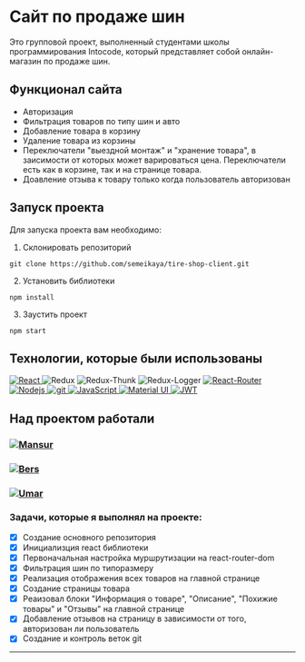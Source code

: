 # Сайт по продаже шин

Это групповой проект, выполненный студентами школы программирования Intocode, который представляет собой онлайн-магазин по продаже шин. 

## Функционал сайта

* Авторизация
* Фильтрация товаров по типу шин и авто
* Добавление товара в корзину
* Удаление товара из корзины
* Переключатели "выездной монтаж" и "хранение товара", в заисимости от которых может варироваться цена. Переключатели есть как в корзине, так и на странице товара.
* Доавление отзыва к товару только когда пользователь авторизован

## Запуск проекта

Для запуска проекта вам необходимо:

1. Склонировать репозиторий
```
git clone https://github.com/semeikaya/tire-shop-client.git
```
2. Установить библиотеки
```
npm install
```
3. Заустить проект
```
npm start
```
## Технологии, которые были использованы
<p>
  <a href="https://ru.reactjs.org/">
  <img alt="React" src="https://img.shields.io/badge/-React-45b8d8?style=for-the-badge&logo=react&logoColor=white" />
  </a>
  <img alt="Redux" src="https://img.shields.io/badge/-Redux-430098?style=for-the-badge&logo=redux&logoColor=white" />
  <img alt="Redux-Thunk" src="https://img.shields.io/badge/-Redux_Thunk-white?style=for-the-badge&logo=Redux&logoColor=430098" />
  <img alt="Redux-Logger" src="https://img.shields.io/badge/-Redux_Logger-430098?style=for-the-badge&logo=Redux&logoColor=white" />
   <a href="https://reactrouter.com/en/main">
<img alt="React-Router" src="https://img.shields.io/badge/-React_Router-black?style=for-the-badge&logo=react-router&logoColor=orange" />
  </a>
   <a href="https://nodejs.org/en/">
<img alt="Nodejs" src="https://img.shields.io/badge/-Nodejs-43853d?style=for-the-badge&logo=Node.js&logoColor=white" />
  </a>
   <a href="https://git-scm.com/">
<img alt="git" src="https://img.shields.io/badge/-Git-F05032?style=for-the-badge&logo=git&logoColor=white" />
  </a>
   <a href="">
<img alt="JavaScript" src="https://img.shields.io/badge/-JavaScript-yellow?style=for-the-badge&logo=JavaScript&logoColor=white" />
  </a>
  <a href="https://mui.com/">
<img alt="Material UI" src="https://img.shields.io/badge/-Material UI-4794b5?style=for-the-badge&logo=mui&logoColor=white" />
  </a>
   <a href="https://jwt.io/">
     <img alt="JWT" src="https://img.shields.io/badge/-JSON Web Token-black?style=for-the-badge&logo=JSONWebTokens&logoColor=white" />
  </a>
  
  ## Над проектом работали
  
  <h3><a href="https://github.com/MansoAb">
     <img alt="Mansur" src="https://img.shields.io/badge/-Mansur_Abubakarov-black?style=for-the-badge&logo=github&logoColor=white" />
  </a></h3>
  <h3><a href="">
    <img alt="Bers" src="https://img.shields.io/badge/-Bers_Yaskaev-black?style=for-the-badge&logo=github&logoColor=white" />
  </a></h3>
  <h3><a href="">
    <img alt="Umar" src="https://img.shields.io/badge/-Umar_Gadaev-black?style=for-the-badge&logo=github&logoColor=white" />
  </a></h3>
</p>

### Задачи, которые я выполнял на проекте:
- [x] Создание основного репозитория
- [x] Инициализция react библиотеки
- [x] Первоначальная настройка муршрутизации на react-router-dom
- [x] Фильтрация шин по типоразмеру
- [x] Реализация отображения всех товаров на главной странице
- [x] Создание страницы товара
- [x] Реаизовал блоки "Информация о товаре", "Описание", "Похижие товары" и "Отзывы" на главной странице
- [x] Добавление отзывов на страницу в зависимости от того, авторизован ли пользователь
- [x] Создание и контроль веток git
---
